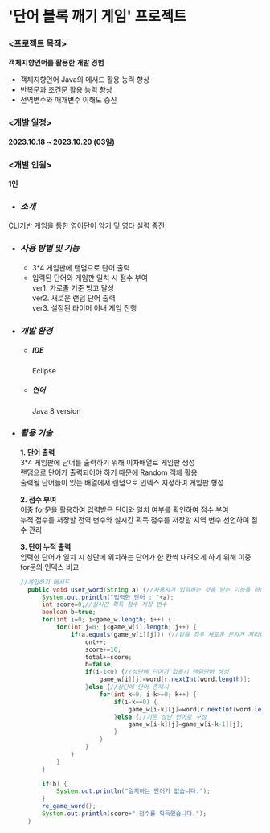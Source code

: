 # '단어 블록 깨기 게임' 프로젝트

### <프로젝트 목적>
**객체지향언어를 활용한 개발 경험**

- 객체지향언어 Java의 메서드 활용 능력 향상
- 반복문과 조건문 활용 능력 향상
- 전역변수와 매개변수 이해도 증진
 
### <개발 일정>
**2023.10.18 ~ 2023.10.20 (03일)**
### <개발 인원>
**1인**

- ### __*소개*__
  
CLI기반 게임을 통한 영어단어 암기 및 영타 실력 증진

- ### __*사용 방법 및 기능*__
  - 3*4 게임판에 랜덤으로 단어 출력
  - 입력된 단어와 게임판 일치 시 점수 부여<br>
ver1. 가로줄 기준 빙고 달성<br>
ver2. 새로운 랜덤 단어 출력<br>
ver3. 설정된 타이머 이내 게임 진행

- ### __*개발 환경*__
    - ##### IDE
      Eclipse
    - ##### 언어
      Java 8 version

- ### __*활용 기술*__
  **1. 단어 출력**<br>
  3*4 게임판에 단어를 출력하기 위해 이차배열로 게임판 생성<br>
  랜덤으로 단어가 출력되어야 하기 때문에 Random 객체 활용<br>
  출력될 단어들이 있는 배열에서 랜덤으로 인덱스 지정하여 게임판 형성
  
  **2. 점수 부여**<br>
  이중 for문을 활용하여 입력받은 단어와 일치 여부를 확인하여 점수 부여<br>
  누적 점수를 저장할 전역 변수와 실시간 획득 점수를 저장할 지역 변수 선언하여 점수 관리<br>

  **3. 단어 누적 출력**<br>
  입력한 단어가 일치 시 상단에 위치하는 단어가 한 칸씩 내려오게 하기 위해 이중 for문의 인덱스 비교
  ```Java
  //게임하기 메서드
	public void user_word(String a) {//사용자가 입력하는 것을 받는 기능을 하는 메서드
		System.out.println("입력한 단어 : "+a);
		int score=0;//실시간 획득 점수 저장 변수
		boolean b=true;
		for(int i=0; i<game_w.length; i++) {
			for(int j=0; j<game_w[i].length; j++) {				
				if(a.equals(game_w[i][j])) {//같을 경우 새로운 문자가 자리를 채운다.
					cnt++;
					score+=10;
					total+=score;
					b=false;
					if(i-1<0) {//상단에 단어가 없을시 랜덤단어 생성
						game_w[i][j]=word[r.nextInt(word.length)];
					}else {//상단에 단어 존재시
						for(int k=0; i-k>=0; k++) {
							if(i-k==0) {
								game_w[i-k][j]=word[r.nextInt(word.length)];
							}else {//기존 상단 언어로 구성
								game_w[i-k][j]=game_w[i-k-1][j];
							}
						}
					}
				}
			}
		}

		if(b) {
			System.out.println("일치하는 단어가 없습니다.");
		}
		re_game_word();
		System.out.println(score+" 점수를 획득했습니다.");
	}
  ```
  
  
